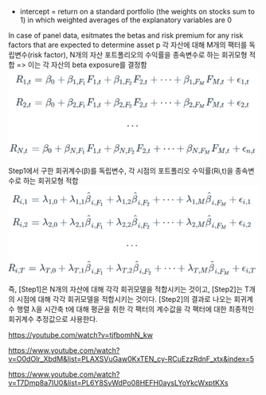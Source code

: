 
- intercept = return on a standard portfolio (the weights on stocks sum to 1) in which weighted averages of the explanatory variables are 0 

In case of panel data, esitmates the betas and risk premium for any risk factors that are expected to determine asset p
각 자산에 대해 M개의 팩터를 독립변수(risk factor), N개의 자산 포트폴리오의 수익률을 종속변수로 하는 회귀모형 적합
=> 이는 각 자산의 beta exposure를 결정함
![](resource/Pasted%20image%2020240319130127.png)

Step1에서 구한 회귀계수(β)를 독립변수, 각 시점의 포트폴리오 수익률(Ri,t)을 종속변수로 하는 회귀모형 적합
![](resource/Pasted%20image%2020240319130135.png)

즉, [Step1]은 N개의 자산에 대해 각각 회귀모델을 적합시키는 것이고, [Step2]는 T개의 시점에 대해 각각 회귀모델을 적합시키는 것이다.
[Step2]의 결과로 나오는 회귀계수 행렬 λ을 시간축 t에 대해 평균을 취한 각 팩터의 계수값을 각 팩터에 대한 최종적인 회귀계수 추정값으로 사용한다.


https://youtube.com/watch?v=tjfbomhN_kw


https://www.youtube.com/watch?v=O0dOlr_XbdM&list=PLAXSVuGaw0KxTEN_cy-RCuEzzRdnF_xtx&index=5 


https://www.youtube.com/watch?v=T7Dmp8a7IU0&list=PL6Y8SvWdPo08HEFH0aysLYoYkcWxptKXs